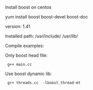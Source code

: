 
Install boost on centos

yum install boost boost-devel boost-doc

version: 1.41


Installed path:
/usr/include/
/usr/lib/




Compile examples:

   Only boost head file:

     g++ main.cc

   Use boost dynamic lib:

     g++ threads.cc  -lboost_thread-mt
